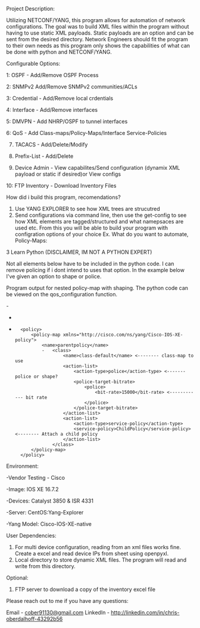 Project Description:

Utilizing NETCONF/YANG, this program allows for automation of network configurations. The goal was to build XML files within the program without having to use static XML payloads. Static payloads are an option and can be sent from the desired directory. Network Engineers should fit the program to their own needs as this program only shows the capabilities of what can be done with python and NETCONF/YANG.

Configurable Options:

1: OSPF - Add/Remove OSPF Process

2: SNMPv2 Add/Remove SNMPv2 communities/ACLs

3: Credential - Add/Remove local crdentials

4: Interface - Add/Remove interfaces

5: DMVPN - Add NHRP/OSPF to tunnel interfaces

6: QoS - Add Class-maps/Policy-Maps/Interface Service-Policies

7. TACACS - Add/Delete/Modify

8. Prefix-List - Add/Delete 

9. Device Admin - View capabilites/Send configuration (dynamix XML payload or static if desired)or View configs

10: FTP Inventory - Download Inventory Files

How did i build this program, recomendations?

1. Use YANG EXPLORER to see how XML trees are strucutred
2. Send configurations via command line, then use the get-config to see how XML elements are tagged/structured and what  namepsaces are used etc. From this you will be able to build your program with configration options of your choice Ex. What do you want to automate, Policy-Maps: 

3 Learn Python (DISCLAIMER, IM NOT A PYTHON EXPERT)

Not all elements below have to be included in the python code. I can remove policing if i dont intend to uses that option. In the example below I've given an option to shape or police.


Program output for nested policy-map with shaping. The python code can be viewed on the qos_configuration function.

-<config>
-	<native xmlns="http://cisco.com/ns/yang/Cisco-IOS-XE-native">
-		<policy>
			<policy-map xmlns="http://cisco.com/ns/yang/Cisco-IOS-XE-policy">
				<name>parentpolicy</name>
				-	<class>
						<name>class-default</name> <-------- class-map to use
						<action-list>
							<action-type>police</action-type> <-------  police or shape? 
							<police-target-bitrate>
								<police>
									<bit-rate>15000</bit-rate> <------------ bit rate
								</police>
							</police-target-bitrate>
						</action-list>
						<action-list>
							<action-type>service-policy</action-type>
							<service-policy>ChildPolicy</service-policy> <-------- Attach a child policy
						</action-list>
					</class>
			</policy-map>
		</policy>
	</native>
</config>



Environment:

-Vendor Testing - Cisco

-Image: IOS XE 16.7.2

-Devices: Catalyst 3850 & ISR 4331

-Server: CentOS:Yang-Explorer

-Yang Model: Cisco-IOS-XE-native

User Dependencies:

1. For multi device configuration, reading from an xml files works fine. Create a excel and read device IPs from sheet using openpyxl.
2. Local directory to store dynamic XML files. The program will read and write from this directory.

Optional:

1. FTP server to download a copy of the inventory excel file

Please reach out to me if you have any questions:

Email - cober91130@gmail.com
LinkedIn - http://linkedin.com/in/chris-oberdalhoff-43292b56


